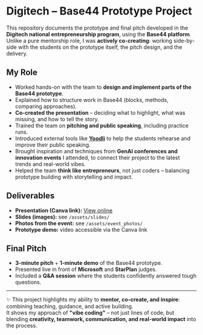 # Digitech – Base44 Prototype Project

This repository documents the prototype and final pitch developed in the **Digitech national entrepreneurship program**, using the **Base44 platform**.  
Unlike a pure mentorship role, I was **actively co-creating**: working side-by-side with the students on the prototype itself, the pitch design, and the delivery.

## My Role
- Worked hands-on with the team to **design and implement parts of the Base44 prototype**.  
- Explained how to structure work in Base44 (blocks, methods, comparing approaches).  
- **Co-created the presentation** – deciding what to highlight, what was missing, and how to tell the story.  
- Trained the team on **pitching and public speaking**, including practice runs.  
- Introduced external tools like [**Yoodli**](https://yoodli.ai/) to help the students rehearse and improve their public speaking.  
- Brought inspiration and techniques from **GenAI conferences and innovation events** I attended, to connect their project to the latest trends and real-world vibes.  
- Helped the team **think like entrepreneurs**, not just coders – balancing prototype building with storytelling and impact.  

## Deliverables
- **Presentation (Canva link):** [View online](https://www.canva.com/design/DAGgSj-j6b4/IUtJpiL0DN8z9Rl7BbHbig/edit)  
- **Slides (images):** see `/assets/slides/`  
- **Photos from the event:** see `/assets/event_photos/`  
- **Prototype demo:** video accessible via the Canva link  

## Final Pitch
- **3-minute pitch** + **1-minute demo** of the Base44 prototype.  
- Presented live in front of **Microsoft** and **StarPlan** judges.  
- Included a **Q&A session** where the students confidently answered tough questions.  

---

✨ This project highlights my ability to **mentor, co-create, and inspire**: combining teaching, guidance, and active building.  
It shows my approach of **"vibe coding"** – not just lines of code, but blending **creativity, teamwork, communication, and real-world impact** into the process.  
